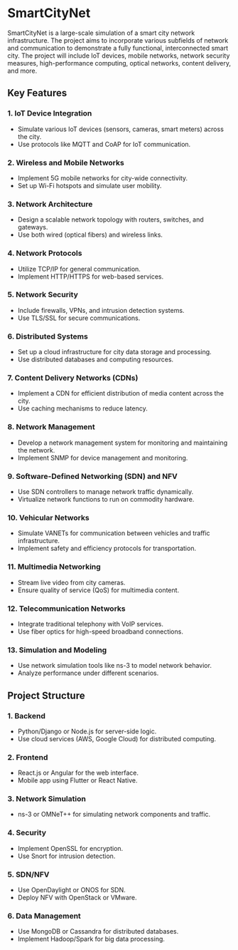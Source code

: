 # SmartCityNet

SmartCityNet is a large-scale simulation of a smart city network infrastructure. The project aims to incorporate various subfields of network and communication to demonstrate a fully functional, interconnected smart city. The project will include IoT devices, mobile networks, network security measures, high-performance computing, optical networks, content delivery, and more.

## Key Features

### 1. IoT Device Integration
- Simulate various IoT devices (sensors, cameras, smart meters) across the city.
- Use protocols like MQTT and CoAP for IoT communication.

### 2. Wireless and Mobile Networks
- Implement 5G mobile networks for city-wide connectivity.
- Set up Wi-Fi hotspots and simulate user mobility.

### 3. Network Architecture
- Design a scalable network topology with routers, switches, and gateways.
- Use both wired (optical fibers) and wireless links.

### 4. Network Protocols
- Utilize TCP/IP for general communication.
- Implement HTTP/HTTPS for web-based services.

### 5. Network Security
- Include firewalls, VPNs, and intrusion detection systems.
- Use TLS/SSL for secure communications.

### 6. Distributed Systems
- Set up a cloud infrastructure for city data storage and processing.
- Use distributed databases and computing resources.

### 7. Content Delivery Networks (CDNs)
- Implement a CDN for efficient distribution of media content across the city.
- Use caching mechanisms to reduce latency.

### 8. Network Management
- Develop a network management system for monitoring and maintaining the network.
- Implement SNMP for device management and monitoring.

### 9. Software-Defined Networking (SDN) and NFV
- Use SDN controllers to manage network traffic dynamically.
- Virtualize network functions to run on commodity hardware.

### 10. Vehicular Networks
- Simulate VANETs for communication between vehicles and traffic infrastructure.
- Implement safety and efficiency protocols for transportation.

### 11. Multimedia Networking
- Stream live video from city cameras.
- Ensure quality of service (QoS) for multimedia content.

### 12. Telecommunication Networks
- Integrate traditional telephony with VoIP services.
- Use fiber optics for high-speed broadband connections.

### 13. Simulation and Modeling
- Use network simulation tools like ns-3 to model network behavior.
- Analyze performance under different scenarios.

## Project Structure

### 1. Backend
- Python/Django or Node.js for server-side logic.
- Use cloud services (AWS, Google Cloud) for distributed computing.

### 2. Frontend
- React.js or Angular for the web interface.
- Mobile app using Flutter or React Native.

### 3. Network Simulation
- ns-3 or OMNeT++ for simulating network components and traffic.

### 4. Security
- Implement OpenSSL for encryption.
- Use Snort for intrusion detection.

### 5. SDN/NFV
- Use OpenDaylight or ONOS for SDN.
- Deploy NFV with OpenStack or VMware.

### 6. Data Management
- Use MongoDB or Cassandra for distributed databases.
- Implement Hadoop/Spark for big data processing.

